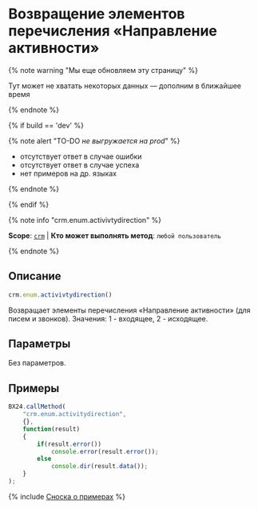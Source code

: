# Возвращение элементов перечисления «Направление активности»

{% note warning "Мы еще обновляем эту страницу" %}

Тут может не хватать некоторых данных — дополним в ближайшее время

{% endnote %}

{% if build == 'dev' %}

{% note alert "TO-DO _не выгружается на prod_" %}

- отсутствует ответ в случае ошибки
- отсутствует ответ в случае успеха
- нет примеров на др. языках
  
{% endnote %}

{% endif %}

{% note info "crm.enum.activivtydirection" %}

**Scope**: [`crm`](../../../scopes/permissions.md) | **Кто может выполнять метод**: `любой пользователь`

{% endnote %}

## Описание

```js
crm.enum.activivtydirection()
```

Возвращает элементы перечисления «Направление активности» (для писем и звонков). Значения: 1 - входящее, 2 - исходящее.

## Параметры

Без параметров.

## Примеры

```javascript
BX24.callMethod(
    "crm.enum.activitydirection",
    {},
    function(result)
    {
        if(result.error())
            console.error(result.error());
        else
            console.dir(result.data());
    }
);
```

{% include [Сноска о примерах](../../../../_includes/examples.md) %}
